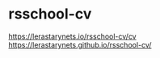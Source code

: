 # rsschool-cv
https://lerastarynets.io/rsschool-cv/cv  
https://lerastarynets.github.io/rsschool-cv/
